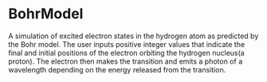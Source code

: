 # BohrModel
A simulation of excited electron states in the hydrogen atom as predicted by the Bohr model.
The user inputs positive integer values that indicate the final and initial positions of the electron orbiting the hydrogen nucleus(a proton). 
The electron then makes the transition and emits a photon of a wavelength depending on the energy released from the transition. 


